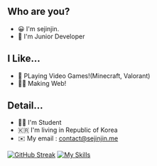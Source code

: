 ## Who are you?
+ 😀 I'm sejinjin.
+ 🏫 I'm Junior Developer

## I Like...

+ 👾 PLaying Video Games!(Minecraft, Valorant)
+ 🧑‍💻 Making Web!

## Detail...

+ 🧑‍🎓 I'm Student
+ 🇰🇷 I'm living in Republic of Korea
+ ✉️ My email : contact@sejinjin.me

[![GitHub Streak](https://streak-stats.demolab.com?user=sejin0104)](https://git.io/streak-stats)
[![My Skills](https://skillicons.dev/icons?i=aws,azure,bash,nodejs,cloudflare,discordjs,firebase,git,js,linux,mongodb,py&theme=dark)](https://skillicons.dev)
